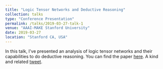 ```yaml
---
title: "Logic Tensor Networks and Deductive Reasoning"
collection: talks
type: "Conference Presentation"
permalink: /talks/2019-03-27-talk-1
venue: "AAAI-MAKE Stanford University"
date: 2019-03-27
location: "Stanford CA, USA"
---
```



In this talk, I've presented an analysis of logic tensor networks and their capabilities to do deductive reasoning.
You can find the paper [here](http://ceur-ws.org/Vol-2350/paper22.pdf). A kind and related [tweet](https://twitter.com/AvilaGarcez/status/1110957713662472193).
